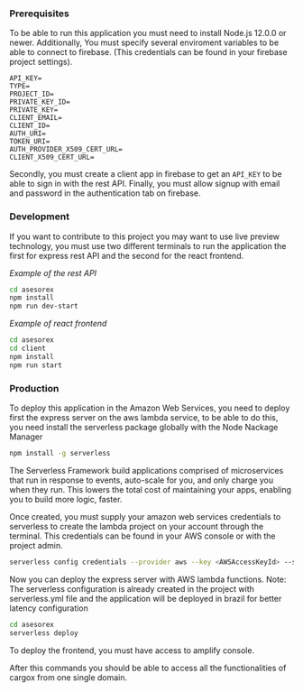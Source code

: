 ### Prerequisites

To be able to run this application you must need to install Node.js 12.0.0 or
newer. Additionally, You must specify several enviroment variables to be able
to connect to firebase. (This credentials can be found in your firebase
project settings).

```
API_KEY=
TYPE=
PROJECT_ID=
PRIVATE_KEY_ID=
PRIVATE_KEY=
CLIENT_EMAIL=
CLIENT_ID=
AUTH_URI=
TOKEN_URI=
AUTH_PROVIDER_X509_CERT_URL=
CLIENT_X509_CERT_URL=
```


Secondly, you must create a client app in firebase to get an `API_KEY` to be
able to sign in with the rest API. Finally, you must allow signup with email and
password in the authentication tab on firebase.

### Development

If you want to contribute to this project you may want to use live preview
technology, you must use two different terminals to run the application the
first for express rest API and the second for the react frontend.

*Example of the rest API*

```bash
cd asesorex
npm install
npm run dev-start
```

*Example of react frontend*

```bash
cd asesorex
cd client
npm install
npm run start
```

### Production

To deploy this application in the Amazon Web Services, you need to deploy first the 
express server on the aws lambda service, to be able to do this, you need install 
the serverless package globally with the Node Nackage Manager

```bash
npm install -g serverless
```

The Serverless Framework build applications comprised of microservices that run in response 
to events, auto-scale for you, and only charge you when they run. This lowers the total cost 
of maintaining your apps, enabling you to build more logic, faster.

Once created, you must supply your amazon web services credentials to serverless to create the 
lambda project on your account through the terminal. This credentials can be found in your AWS
console or with the project admin.

```bash
serverless config credentials --provider aws --key <AWSAccessKeyId> --secret <AWSSecretKey>
```

Now you can deploy the express server with AWS lambda functions.
Note: The serverless configuration is already created in the project with serverless.yml 
file and the application will be deployed in brazil for better latency configuration


```bash
cd asesorex
serverless deploy
```

To deploy the frontend, you must have access to amplify console.

After this commands you should be able to access all the functionalities of
cargox from one single domain.